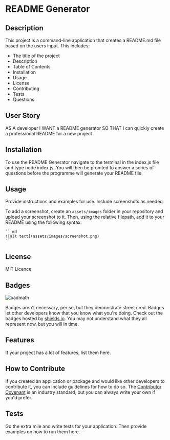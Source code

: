 # README Generator

## Description

This project is a command-line application that creates a README.md file based on the users input. This includes:
- The title of the project
- Description
- Table of Contents
- Installation
- Usage
- License
- Contributing
- Tests
- Questions

## User Story
AS A developer
I WANT a README generator
SO THAT I can quickly create a professional README for a new project

## Installation
To use the README Generator navigate to the terminal in the index.js file and type node index.js. You will then be promted to answer a series of questions before the programme will generate your README file. 

## Usage

Provide instructions and examples for use. Include screenshots as needed.

To add a screenshot, create an `assets/images` folder in your repository and upload your screenshot to it. Then, using the relative filepath, add it to your README using the following syntax:

    ```md
    ![alt text](assets/images/screenshot.png)
    ```



## License
MIT Licence

## Badges

![badmath](https://img.shields.io/github/languages/top/lernantino/badmath)

Badges aren't necessary, per se, but they demonstrate street cred. Badges let other developers know that you know what you're doing. Check out the badges hosted by [shields.io](https://shields.io/). You may not understand what they all represent now, but you will in time.

## Features

If your project has a lot of features, list them here.

## How to Contribute

If you created an application or package and would like other developers to contribute it, you can include guidelines for how to do so. The [Contributor Covenant](https://www.contributor-covenant.org/) is an industry standard, but you can always write your own if you'd prefer.

## Tests

Go the extra mile and write tests for your application. Then provide examples on how to run them here.